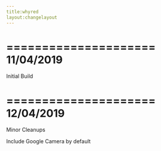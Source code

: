```yaml
---
title:whyred
layout:changelayout
---
```

=====================
    11/04/2019
=====================

Initial Build

=====================
    12/04/2019
=====================

Minor Cleanups

Include Google Camera by default